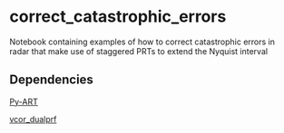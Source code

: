 # correct_catastrophic_errors
Notebook containing examples of how to correct catastrophic errors in radar that make use of staggered PRTs to extend the Nyquist interval

## Dependencies

[Py-ART](https://github.com/ARM-DOE/pyart)

[vcor_dualprf](https://github.com/meteocat/vcor_dual_prf)
